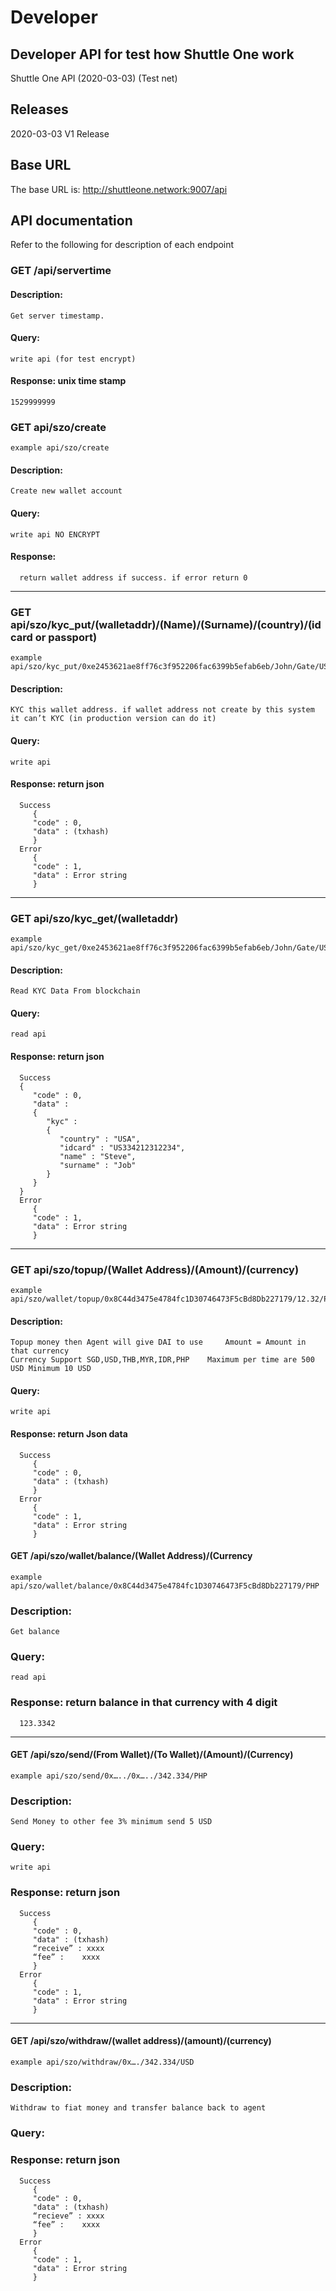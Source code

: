 # Developer
## Developer API for test how Shuttle One work
Shuttle One API (2020-03-03) (Test net)

## Releases
2020-03-03 V1 Release

## Base URL
The base URL is: http://shuttleone.network:9007/api

## API documentation
   Refer to the following for description of each endpoint
   
### GET /api/servertime
#### Description:
    Get server timestamp.
#### Query:

    write api (for test encrypt)
#### Response: unix time stamp
    1529999999

### GET api/szo/create
	example api/szo/create
#### Description:
	Create new wallet account
#### Query:
	write api NO ENCRYPT
#### Response: 
      return wallet address if success. if error return 0
---------------------------------------------
### GET api/szo/kyc_put/(walletaddr)/(Name)/(Surname)/(country)/(id card or passport)
	example api/szo/kyc_put/0xe2453621ae8ff76c3f952206fac6399b5efab6eb/John/Gate/USA/AB1243234
#### Description:
	KYC this wallet address. if wallet address not create by this system it can’t KYC (in production version can do it)
#### Query:
	write api
#### Response: return json
      Success
         {
         "code" : 0,
         "data" : (txhash)
         }
      Error
         {
         "code" : 1,
         "data" : Error string
         }
--------------------------------------
### GET api/szo/kyc_get/(walletaddr)
	example api/szo/kyc_get/0xe2453621ae8ff76c3f952206fac6399b5efab6eb/John/Gate/USA/AB1243234
#### Description:
	Read KYC Data From blockchain
#### Query:
	read api
#### Response: return json
      Success
      {
         "code" : 0,
         "data" : 
         {
            "kyc" : 
            {
               "country" : "USA",
               "idcard" : "US334212312234",
               "name" : "Steve",
               "surname" : "Job"
            }
         }
      }
      Error
         {
         "code" : 1,
         "data" : Error string
         }

--------------------------------------
### GET api/szo/topup/(Wallet Address)/(Amount)/(currency)
	example api/szo/wallet/topup/0x8C44d3475e4784fc1D30746473F5cBd8Db227179/12.32/PHP
#### Description:
	Topup money then Agent will give DAI to use 	Amount = Amount in that currency
	Currency Support SGD,USD,THB,MYR,IDR,PHP 	Maximum per time are 500 USD Minimum 10 USD
#### Query:
	write api
#### Response: return Json data
      Success
         {
         "code" : 0,
         "data" : (txhash)
         }
      Error
         {
         "code" : 1,
         "data" : Error string
         }
         
#### GET /api/szo/wallet/balance/(Wallet Address)/(Currency
	example api/szo/wallet/balance/0x8C44d3475e4784fc1D30746473F5cBd8Db227179/PHP
### Description:
	Get balance
### Query:
	read api
### Response: return balance in that currency with 4 digit
      123.3342
-------------------------------------------
#### GET /api/szo/send/(From Wallet)/(To Wallet)/(Amount)/(Currency)
	example api/szo/send/0x…../0x…../342.334/PHP
### Description:
	Send Money to other fee 3% minimum send 5 USD
### Query:
	write api
### Response: return json
      Success
         {
         "code" : 0,
         "data" : (txhash)
         “receive” : xxxx 
         “fee” :    xxxx
         }
      Error
         {
         "code" : 1,
         "data" : Error string
         }
------------------------------------------
#### GET /api/szo/withdraw/(wallet address)/(amount)/(currency)
	example api/szo/withdraw/0x…./342.334/USD
### Description:
	Withdraw to fiat money and transfer balance back to agent
### Query:

### Response: return json
      Success
         {
         "code" : 0,
         "data" : (txhash)
         “recieve” : xxxx 
         “fee” :    xxxx
         }
      Error
         {
         "code" : 1,
         "data" : Error string
         }


